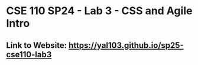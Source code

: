 # CSE 110 SP24 - Lab 3 - CSS and Agile Intro

## Link to Website: https://yal103.github.io/sp25-cse110-lab3
